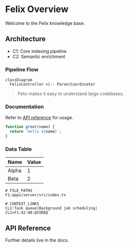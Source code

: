 # Felix Overview

Welcome to the Felix knowledge base.

## Architecture

- C1: Core indexing pipeline
- C2: Semantic enrichment

### Pipeline Flow

```mermaid code
classDiagram
  FelixController <|-- ParserCoordinator
```

> Felix makes it easy to understand large codebases.

### Documentation

Refer to [API reference](#api-reference) for usage.

```js example.js
function greet(name) {
  return `Hello ${name}`;
}
```

### Data Table

| Name  | Value |
|-------|-------|
| Alpha | 1     |
| Beta  | 2     |

```index
# FILE_PATHS
F1:apps/server/src/index.ts

# CONTEXT_LINKS
CL1:Task queue|Background job scheduling|
CL1>F1:42-48:@CODE@
```

## API Reference

Further details live in the docs.
